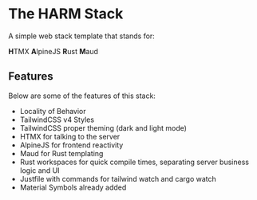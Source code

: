 
# The HARM Stack

A simple web stack template that stands for:

**H**TMX
**A**lpineJS
**R**ust
**M**aud

## Features

Below are some of the features of this stack:

- Locality of Behavior
- TailwindCSS v4 Styles
- TailwindCSS proper theming (dark and light mode)
- HTMX for talking to the server
- AlpineJS for frontend reactivity
- Maud for Rust templating
- Rust workspaces for quick compile times, separating server business logic and UI
- Justfile with commands for tailwind watch and cargo watch
- Material Symbols already added
